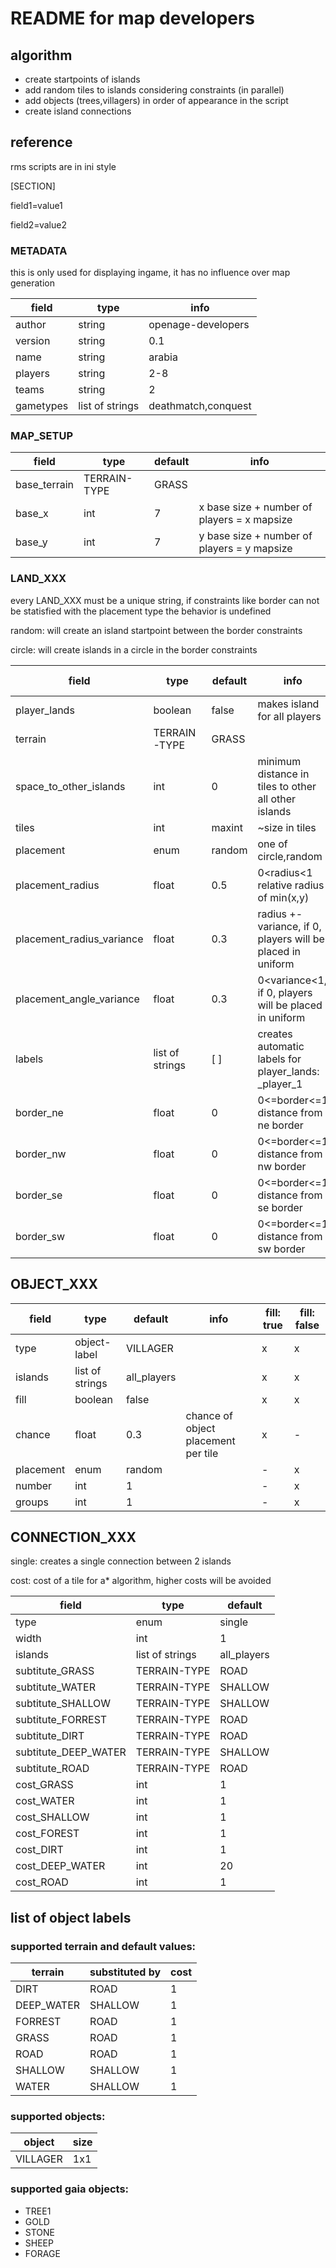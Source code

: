 # README for map developers

## algorithm
- create startpoints of islands
- add random tiles to islands considering constraints (in parallel)
- add objects (trees,villagers) in order of appearance in the script
- create island connections

## reference
rms scripts are in ini style

[SECTION]

field1=value1

field2=value2

### METADATA
this is only used for displaying ingame, it has no influence over map generation

| field     | type            | info                |
| --------- | --------------- | ------------------- |
| author    | string          | openage-developers  |
| version   | string          | 0.1                 |
| name      | string          | arabia              |
| players   | string          | 2-8                 |
| teams     | string          | 2                   |
| gametypes | list of strings | deathmatch,conquest |

### MAP_SETUP
| field        | type         | default | info                                        |
| ------------ | ------------ | ------- | ------------------------------------------- |
| base_terrain | TERRAIN-TYPE | GRASS   |                                            |
| base_x       | int          | 7       | x base size + number of players = x mapsize |
| base_y       | int          | 7       |y base size + number of players = y mapsize |

### LAND_XXX
every LAND_XXX must be a unique string, if constraints like border can not be statisfied with the placement type the behavior is undefined

random: will create an island startpoint between the border constraints

circle: will create islands in a circle in the border constraints

| field                     | type            | default | info                                                        | placement: random | placement: circle |
| ------------------------- | --------------- | ------- | ----------------------------------------------------------- | ----------------- | ----------------- |
| player_lands              | boolean         | false   | makes island for all players                                | -                 | x                 |
| terrain                   | TERRAIN-TYPE    | GRASS   |                                                             | x                 | x                 |
| space_to_other_islands    | int             | 0       | minimum distance in tiles to other all other islands        | x                 | x                 |
| tiles                     | int             | maxint  | ~size in tiles                                              | x                 | x                 |
| placement                 | enum            | random  | one of circle,random                                        | x                 | x                 |
| placement_radius          | float           | 0.5     | 0<radius<1 relative radius of min(x,y)                      | -                 | x                 |
| placement_radius_variance | float           | 0.3     | radius +- variance, if 0, players will be placed in uniform | -                 | x                 |
| placement_angle_variance  | float           | 0.3     | 0<variance<1, if 0, players will be placed in uniform       | -                 | x                 |
| labels                    | list of strings | [ ]     | creates automatic labels for player_lands: _player_1        | x                 | x                 |
| border_ne                 | float           | 0       | 0<=border<=1 distance from ne border                        | x                 | x                 |
| border_nw                 | float           | 0       | 0<=border<=1 distance from nw border                        | x                 | x                 |
| border_se                 | float           | 0       | 0<=border<=1 distance from se border                        | x                 | x                 |
| border_sw                 | float           | 0       | 0<=border<=1 distance from sw border                        | x                 | x                 |

## OBJECT_XXX
| field     | type            | default     | info                                | fill: true | fill: false |
| --------- | --------------- | ----------- | ----------------------------------- | ---------- | ----------- |
| type      | object-label    | VILLAGER    |                                     | x          | x           |
| islands   | list of strings | all_players |                                     | x          | x           |
| fill      | boolean         | false       |                                     | x          | x           |
| chance    | float           | 0.3         | chance of object placement per tile | x          | -           |
| placement | enum            | random      |                                     | -          | x           |
| number    | int             | 1           |                                     | -          | x           |
| groups    | int             | 1           |                                     | -          | x           |

## CONNECTION_XXX

single: creates a single connection between 2 islands

cost: cost of a tile for a* algorithm, higher costs will be avoided

| field                | type            | default     |
| -------------------- | --------------- | ----------- |
| type                 | enum            | single      |
| width                | int             | 1           |
| islands              | list of strings | all_players |
| subtitute_GRASS      | TERRAIN-TYPE    | ROAD        |
| subtitute_WATER      | TERRAIN-TYPE    | SHALLOW     |
| subtitute_SHALLOW    | TERRAIN-TYPE    | SHALLOW     |
| subtitute_FORREST    | TERRAIN-TYPE    | ROAD        |
| subtitute_DIRT       | TERRAIN-TYPE    | ROAD        |
| subtitute_DEEP_WATER | TERRAIN-TYPE    | SHALLOW     |
| subtitute_ROAD       | TERRAIN-TYPE    | ROAD        |
| cost_GRASS           | int             | 1           |
| cost_WATER           | int             | 1           | 
| cost_SHALLOW         | int             | 1           |
| cost_FOREST          | int             | 1           |
| cost_DIRT            | int             | 1           |
| cost_DEEP_WATER      | int             | 20          |
| cost_ROAD            | int             | 1           |
                
## list of object labels
### supported terrain and default values:

| terrain     | substituted by | cost |
| ----------- | -------------- | ---- |
| DIRT        | ROAD           | 1    |
| DEEP_WATER  | SHALLOW        | 1    |
| FORREST     | ROAD           | 1    |
| GRASS       | ROAD           | 1    |
| ROAD        | ROAD           | 1    |
| SHALLOW     | SHALLOW        | 1    |
| WATER       | SHALLOW        | 1    |
    
### supported objects:
| object   | size |
| -------- | ---- |
| VILLAGER | 1x1  |

### supported gaia objects:
- TREE1
- GOLD
- STONE
- SHEEP
- FORAGE